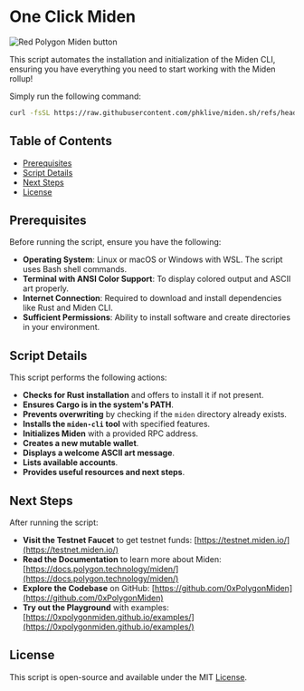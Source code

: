 # One Click Miden

![Red Polygon Miden button](./logo.png)

This script automates the installation and initialization of the Miden CLI, ensuring you have everything you need to start working with the Miden rollup!

Simply run the following command:

```bash
curl -fsSL https://raw.githubusercontent.com/phklive/miden.sh/refs/heads/main/miden.sh | sh && cd miden
```

## Table of Contents

- [Prerequisites](#prerequisites)
- [Script Details](#script-details)
- [Next Steps](#next-steps)
- [License](#license)

## Prerequisites

Before running the script, ensure you have the following:

- **Operating System**: Linux or macOS or Windows with WSL. The script uses Bash shell commands.
- **Terminal with ANSI Color Support**: To display colored output and ASCII art properly.
- **Internet Connection**: Required to download and install dependencies like Rust and Miden CLI.
- **Sufficient Permissions**: Ability to install software and create directories in your environment.

## Script Details

This script performs the following actions:

- **Checks for Rust installation** and offers to install it if not present.
- **Ensures Cargo is in the system's PATH**.
- **Prevents overwriting** by checking if the `miden` directory already exists.
- **Installs the `miden-cli` tool** with specified features.
- **Initializes Miden** with a provided RPC address.
- **Creates a new mutable wallet**.
- **Displays a welcome ASCII art message**.
- **Lists available accounts**.
- **Provides useful resources and next steps**.

## Next Steps

After running the script:

- **Visit the Testnet Faucet** to get testnet funds: [https://testnet.miden.io/](https://testnet.miden.io/)
- **Read the Documentation** to learn more about Miden: [https://docs.polygon.technology/miden/](https://docs.polygon.technology/miden/)
- **Explore the Codebase** on GitHub: [https://github.com/0xPolygonMiden](https://github.com/0xPolygonMiden)
- **Try out the Playground** with examples: [https://0xpolygonmiden.github.io/examples/](https://0xpolygonmiden.github.io/examples/)

## License

This script is open-source and available under the MIT [License](./LICENSE).
